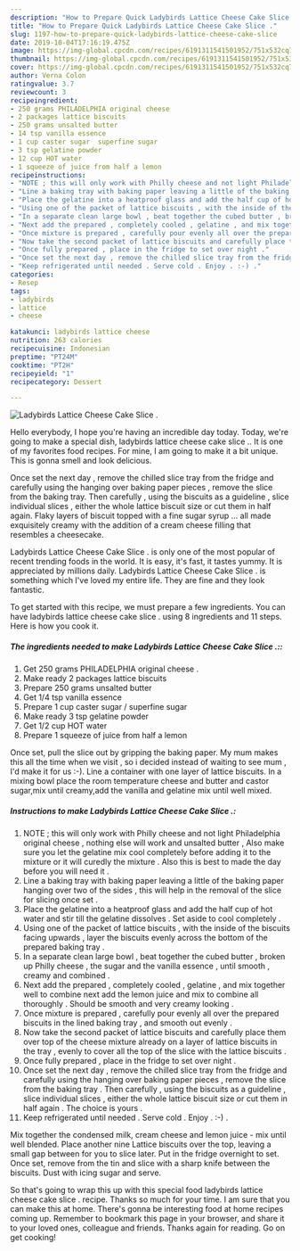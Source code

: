 ```yaml
---
description: "How to Prepare Quick Ladybirds Lattice Cheese Cake Slice ."
title: "How to Prepare Quick Ladybirds Lattice Cheese Cake Slice ."
slug: 1197-how-to-prepare-quick-ladybirds-lattice-cheese-cake-slice
date: 2019-10-04T17:16:19.475Z
image: https://img-global.cpcdn.com/recipes/6191311541501952/751x532cq70/ladybirds-lattice-cheese-cake-slice-recipe-main-photo.jpg
thumbnail: https://img-global.cpcdn.com/recipes/6191311541501952/751x532cq70/ladybirds-lattice-cheese-cake-slice-recipe-main-photo.jpg
cover: https://img-global.cpcdn.com/recipes/6191311541501952/751x532cq70/ladybirds-lattice-cheese-cake-slice-recipe-main-photo.jpg
author: Verna Colon
ratingvalue: 3.7
reviewcount: 3
recipeingredient:
- 250 grams PHILADELPHIA original cheese 
- 2 packages lattice biscuits
- 250 grams unsalted butter
- 14 tsp vanilla essence
- 1 cup caster sugar  superfine sugar
- 3 tsp gelatine powder
- 12 cup HOT water
- 1 squeeze of juice from half a lemon
recipeinstructions:
- "NOTE ; this will only work with Philly cheese and not light Philadelphia original cheese , nothing else will work and unsalted butter , Also make sure you let the gelatine mix cool completely before adding it to the mixture or it will curedly the mixture . Also this is best to made the day before you will need it ."
- "Line a baking tray with baking paper leaving a little of the baking paper hanging over two of the sides , this will help in the removal of the slice for slicing once set ."
- "Place the gelatine into a heatproof glass and add the half cup of hot water and stir till the gelatine dissolves . Set aside to cool completely ."
- "Using one of the packet of lattice biscuits , with the inside of the biscuits facing upwards , layer the biscuits evenly across the bottom of the prepared baking tray ."
- "In a separate clean large bowl , beat together the cubed butter , broken up Philly cheese , the sugar and the vanilla essence , until smooth , creamy and combined ."
- "Next add the prepared , completely cooled , gelatine , and mix together well to combine next add the lemon juice and mix to combine all thoroughly . Should be smooth and very creamy looking ."
- "Once mixture is prepared , carefully pour evenly all over the prepared biscuits in the lined baking tray , and smooth out evenly ."
- "Now take the second packet of lattice biscuits and carefully place them over top of the cheese mixture already on a layer of lattice biscuits in the tray , evenly to cover all the top of the slice with the lattice biscuits   ."
- "Once fully prepared , place in the fridge to set over night ."
- "Once set the next day , remove the chilled slice tray from the fridge and carefully using the hanging over baking paper pieces , remove the slice from the baking tray . Then carefully , using the biscuits as a guideline ,  slice individual slices , either the whole lattice biscuit size or cut them in half again . The choice is yours ."
- "Keep refrigerated until needed . Serve cold . Enjoy . :-) ."
categories:
- Resep
tags:
- ladybirds
- lattice
- cheese

katakunci: ladybirds lattice cheese
nutrition: 263 calories
recipecuisine: Indonesian
preptime: "PT24M"
cooktime: "PT2H"
recipeyield: "1"
recipecategory: Dessert

---
```



![Ladybirds Lattice Cheese Cake Slice .](https://img-global.cpcdn.com/recipes/6191311541501952/751x532cq70/ladybirds-lattice-cheese-cake-slice-recipe-main-photo.jpg)

Hello everybody, I hope you're having an incredible day today. Today, we're going to make a special dish, ladybirds lattice cheese cake slice .. It is one of my favorites food recipes. For mine, I am going to make it a bit unique. This is gonna smell and look delicious.

Once set the next day , remove the chilled slice tray from the fridge and carefully using the hanging over baking paper pieces , remove the slice from the baking tray. Then carefully , using the biscuits as a guideline , slice individual slices , either the whole lattice biscuit size or cut them in half again. Flaky layers of biscuit topped with a fine sugar syrup … all made exquisitely creamy with the addition of a cream cheese filling that resembles a cheesecake.

Ladybirds Lattice Cheese Cake Slice . is only one of the most popular of recent trending foods in the world. It is easy, it's fast, it tastes yummy. It is appreciated by millions daily. Ladybirds Lattice Cheese Cake Slice . is something which I've loved my entire life. They are fine and they look fantastic.


To get started with this recipe, we must prepare a few ingredients. You can have ladybirds lattice cheese cake slice . using 8 ingredients and 11 steps. Here is how you cook it.

##### The ingredients needed to make Ladybirds Lattice Cheese Cake Slice .::

1. Get 250 grams PHILADELPHIA original cheese .
1. Make ready 2 packages lattice biscuits
1. Prepare 250 grams unsalted butter
1. Get 1/4 tsp vanilla essence
1. Prepare 1 cup caster sugar / superfine sugar
1. Make ready 3 tsp gelatine powder
1. Get 1/2 cup HOT water
1. Prepare 1 squeeze of juice from half a lemon


Once set, pull the slice out by gripping the baking paper. My mum makes this all the time when we visit , so i decided instead of waiting to see mum , I&#39;d make it for us :-). Line a container with one layer of lattice biscuits. In a mixing bowl place the room temperature cheese and butter and castor sugar,mix until creamy,add the vanilla and gelatine mix until well mixed. 

##### Instructions to make Ladybirds Lattice Cheese Cake Slice .:

1. NOTE ; this will only work with Philly cheese and not light Philadelphia original cheese , nothing else will work and unsalted butter , Also make sure you let the gelatine mix cool completely before adding it to the mixture or it will curedly the mixture . Also this is best to made the day before you will need it .
1. Line a baking tray with baking paper leaving a little of the baking paper hanging over two of the sides , this will help in the removal of the slice for slicing once set .
1. Place the gelatine into a heatproof glass and add the half cup of hot water and stir till the gelatine dissolves . Set aside to cool completely .
1. Using one of the packet of lattice biscuits , with the inside of the biscuits facing upwards , layer the biscuits evenly across the bottom of the prepared baking tray .
1. In a separate clean large bowl , beat together the cubed butter , broken up Philly cheese , the sugar and the vanilla essence , until smooth , creamy and combined .
1. Next add the prepared , completely cooled , gelatine , and mix together well to combine next add the lemon juice and mix to combine all thoroughly . Should be smooth and very creamy looking .
1. Once mixture is prepared , carefully pour evenly all over the prepared biscuits in the lined baking tray , and smooth out evenly .
1. Now take the second packet of lattice biscuits and carefully place them over top of the cheese mixture already on a layer of lattice biscuits in the tray , evenly to cover all the top of the slice with the lattice biscuits   .
1. Once fully prepared , place in the fridge to set over night .
1. Once set the next day , remove the chilled slice tray from the fridge and carefully using the hanging over baking paper pieces , remove the slice from the baking tray . Then carefully , using the biscuits as a guideline ,  slice individual slices , either the whole lattice biscuit size or cut them in half again . The choice is yours .
1. Keep refrigerated until needed . Serve cold . Enjoy . :-) .


Mix together the condensed milk, cream cheese and lemon juice - mix until well blended. Place another nine Lattice biscuits over the top, leaving a small gap between for you to slice later. Put in the fridge overnight to set. Once set, remove from the tin and slice with a sharp knife between the biscuits. Dust with icing sugar and serve. 

So that's going to wrap this up with this special food ladybirds lattice cheese cake slice . recipe. Thanks so much for your time. I am sure that you can make this at home. There's gonna be interesting food at home recipes coming up. Remember to bookmark this page in your browser, and share it to your loved ones, colleague and friends. Thanks again for reading. Go on get cooking!
